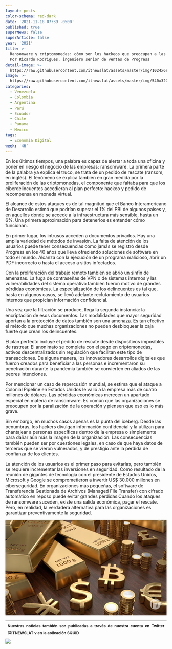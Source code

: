 ```yaml
---
layout: posts
color-schema: red-dark
date: '2021-11-18 07:39 -0500'
published: true
superNews: false
superArticle: false
year: '2021'
title: >-
  Ransomware y criptomonedas: cómo son los hackeos que preocupan a las empresas
  Por Ricardo Rodrigues, ingeniero senior de ventas de Progress
detail-image: >-
  https://raw.githubusercontent.com/itnewslat/assets/master/img/1024x680/Criptomonedas-g.jpg
image: >-
  https://raw.githubusercontent.com/itnewslat/assets/master/img/540x320/Criptomonedas-p.jpg
categories:
  - Venezuela
  - Colombia
  - Argentina
  - Perú
  - Ecuador
  - Chile
  - Panama
  - Mexico
tags:
  - Economía Digital
week: '46'
---
```

En los últimos tiempos, una palabra es capaz de alertar a toda una oficina y poner en riesgo el negocio de las empresas: ransomware. La primera parte de la palabra ya explica el truco, se trata de un pedido de rescate (ransom, en inglés). El fenómeno se explica también en gran medida por la proliferación de las criptomonedas, el componente que faltaba para que los ciberdelincuentes accedieran al plan perfecto: hackeo y pedido de recompensa en moneda virtual.

El alcance de estos ataques es de tal magnitud que el Banco Interamericano de Desarrollo estimó que podrían superar el 1% del PBI de algunos países y, en aquellos donde se accede a la infraestructura más sensible, hasta un 6%. Una primera aproximación para detenerlos es entender cómo funcionan.

En primer lugar, los intrusos acceden a documentos privados. Hay una amplia variedad de métodos de invasión. La falta de atención de los usuarios puede tener consecuencias como jamás se registró desde Progress en los 40 años que lleva ofreciendo soluciones de software en todo el mundo. Alcanza con la ejecución de un programa malicioso, abrir un PDF incorrecto o hasta el acceso a sitios infectados.

Con la proliferación del trabajo remoto también se abrió un sinfín de amenazas. La fuga de contraseñas de VPN o de sistemas internos y las vulnerabilidades del sistema operativo también fueron motivo de grandes pérdidas económicas. La especialización de los delincuentes es tal que, hasta en algunos casos, se llevó adelante reclutamiento de usuarios internos que propician información confidencial.

Una vez que la filtración se produce, llega la segunda instancia: la encriptación de esos documentos. Las modalidades que mayor seguridad aportan a la protección de datos también son una amenaza. Es tan efectivo el método que muchas organizaciones no pueden desbloquear la caja fuerte que crean los delincuentes.

El plan perfecto incluye el pedido de rescate desde dispositivos imposibles de rastrear. El anonimato se completa con el pago en criptomonedas, activos descentralizados sin regulación que facilitan este tipo de transacciones. De alguna manera, los innovadores desarrollos digitales que fueron creados para beneficiar a las personas e incrementaron su penetración durante la pandemia también se convierten en aliados de las peores intenciones.

Por mencionar un caso de repercusión mundial, se estima que el ataque a Colonial Pipeline en Estados Unidos le valió a la empresa más de cuatro millones de dólares. Las pérdidas económicas merecen un apartado especial en materia de ransomware. Es común que las organizaciones se preocupen por la paralización de la operación y piensen que eso es lo más grave.

Sin embargo, en muchos casos apenas es la punta del iceberg. Desde las penumbras, los hackers divulgan información confidencial y la utilizan para chantajear a personas específicas dentro de la empresa o simplemente para dañar aún más la imagen de la organización. Las consecuencias también pueden ser por cuestiones legales, en caso de que haya datos de terceros que se vieron vulnerados, y de prestigio ante la pérdida de confianza de los clientes. 

La atención de los usuarios es el primer paso para evitarlas, pero también se requiere incrementar las inversiones en seguridad. Como resultado de la reunión de gigantes de tecnología con el presidente de Estados Unidos, Microsoft y Google se comprometieron a invertir US$ 30.000 millones en ciberseguridad. En organizaciones más pequeñas, el software de Transferencia Gestionada de Archivos (Managed File Transfer) con cifrado automático en reposo puede evitar grandes pérdidas.Cuando los ataques de ransomware suceden, existe una salida económica, pagar el rescate. Pero, en realidad, la verdadera alternativa para las organizaciones es garantizar preventivamente la seguridad. 

![](https://raw.githubusercontent.com/itnewslat/assets/master/img/540x320/Criptomonedas-p.jpg)

<table style="height: 42px;" width="569">
<tbody>
<tr>
<td style="text-align: justify;"><sub><strong>Nuestras noticias también son publicadas a través de nuestra cuenta en Twitter <a href="https://twitter.com/itnewslat?lang=es">@ITNEWSLAT</a> y en la aplicación <a href="https://squidapp.co/en/">SQUID</a></strong></sub></td>
</tr>
</tbody>
</table>

<img src="https://tracker.metricool.com/c3po.jpg?hash=56f88a41e39ab42c063cc51676587a04"/>